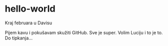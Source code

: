# hello-world
Kraj februara u Davisu

Pijem kavu i pokušavam skužiti GitHub.
Sve je super. Volim Luciju i to je to.
Do tipkanja...
